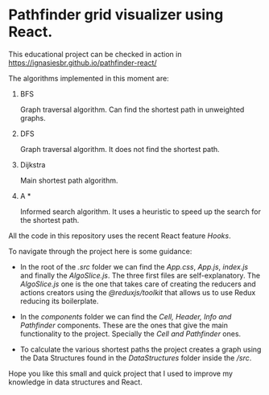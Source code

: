 # Pathfinder grid visualizer using React.

This educational project can be checked in action in <https://ignasiesbr.github.io/pathfinder-react/>

The algorithms implemented in this moment are:

1. BFS

   Graph traversal algorithm. Can find the shortest path in unweighted graphs.

2. DFS

   Graph traversal algorithm. It does not find the shortest path.

3. Dijkstra

   Main shortest path algorithm.

4. A * 

   Informed search algorithm. It uses a heuristic to speed up the search for the shortest path.

All the code in this repository uses the recent React feature *Hooks*.

To navigate through the project here is some guidance:

+ In the root of the *.src* folder we can find the *App.css*, *App.js*, *index.js* and finally the *AlgoSlice.js*. The three first files are self-explanatory. The *AlgoSlice.js* one is the one that takes care of creating the reducers and actions creators using the *@reduxjs/toolkit* that allows us to use Redux reducing its boilerplate.

+ In the *components* folder we can find the *Cell, Header, Info and Pathfinder* components. These are the ones that give the main functionality to the project. Specially the *Cell and Pathfinder* ones.

+ To calculate the various shortest paths the project creates a graph using the Data Structures found in the *DataStructures* folder inside the */src*.

Hope you like this small and quick project that I used to improve my knowledge in data structures and React.

